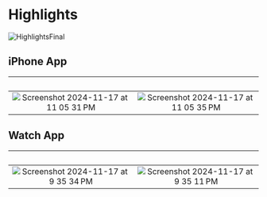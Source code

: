 # Highlights
![HighlightsFinal](https://github.com/user-attachments/assets/c50c0020-cdef-4437-a3e4-811babc53b6d)

## iPhone App
‎              |  ‎ 
:-------------------------:|:-------------------------:
![Screenshot 2024-11-17 at 11 05 31 PM](https://github.com/user-attachments/assets/2384c19d-5bb4-4aaf-bf71-10fb84f294f2)  |  ![Screenshot 2024-11-17 at 11 05 35 PM](https://github.com/user-attachments/assets/3c63b455-7243-456c-aaa5-1b5d893b67ed)


## Watch App
‎              |  ‎ 
:-------------------------:|:-------------------------:
![Screenshot 2024-11-17 at 9 35 34 PM](https://github.com/user-attachments/assets/497a8e92-fc1f-4086-b6f1-24a16e5bd2fb)  |  ![Screenshot 2024-11-17 at 9 35 11 PM](https://github.com/user-attachments/assets/e200401b-3975-41bb-ac4d-12b748d339df)
